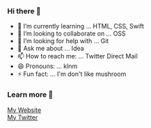 ### Hi there 👋

- 🌱 I’m currently learning ... HTML, CSS, Swift
- 👯 I’m looking to collaborate on ... OSS
- 🤔 I’m looking for help with ... Git
- 💬 Ask me about ... Idea 
- 📫 How to reach me: ... Twitter Direct Mail
- 😄 Pronouns: ... klnm
- ⚡ Fun fact: ... I'm don't like mushroom
### Learn more 📖
[My Website](https://klnmpm.github.io)  
[My Twitter](https://twitter.com/klnmpm)
